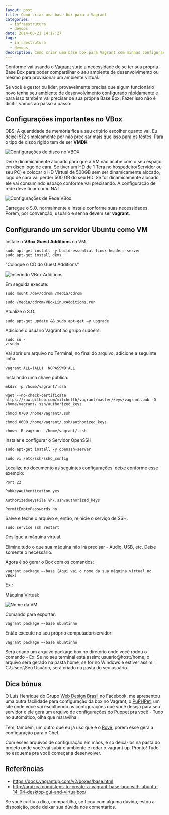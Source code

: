 ```yaml
---
layout: post
title: Como criar uma base box para o Vagrant
categories:
  - infraestrutura
  - devops
date: 2014-08-21 14:17:27
tags:
  - infraestrutura
  - devops
description: Como criar uma base box para Vagrant com minhas configurações?
---
```


Conforme vai usando o [Vagrant](/tags/Vagrant/) surje a necessidade de se ter sua própria Base Box para poder compartilhar o *seu* ambiente de desenvolvimento ou mesmo para provisionar um ambiente virtual.<!--more-->

Se você é gestor ou líder, provavelmente precisa que algum funcionário novo tenha seu ambiente de desenvolvimento configurado rápidamente e para isso também vai precisar de sua própria Base Box.
Fazer isso não é dicífil, vamos ao passo a passo:

## Configurações importantes no VBox

OBS: A quantidade de memória fica a seu critério escolher quanto vai. Eu deixei 512 simplesmente por não precisar mais que isso para os testes.
Para o tipo de disco rígido tem de ser **VMDK**

![Configurações de disco no VBOX]({{site.post_images}}disco-virtualbox-vagrant.png)

Deixe dinamicamente alocado para que a VM não acabe com o seu espaço em disco logo de cara. Se tiver um HD de 1 Tera no hospedeiro(Servidor ou seu PC) e colocar o HD Virtual de 500GB sem ser dinamicamente alocado, logo de cara vai perder 500 GB do seu HD. Se for dinamicamente alocado ele vai consumindo espaço conforme vai precisando.
A configuração de rede deve ficar como NAT.

![Configurações de Rede VBox]({{site.post_images}}rede-virtualbox-vagrant.png)

Carregue o S.O. normalmente e instale conforme suas necessidades. Porém, por convenção, usuário e senha devem ser **vagrant**.

## Configurando um servidor Ubuntu como VM

Instale o **VBox Guest Additions** na VM.

```shell
sudo apt-get install -y build-essential linux-headers-server
sudo apt-get install dkms
```

"Coloque o CD do Guest Additions"

![Inserindo VBox Additions]({{site.post_images}}guest-additions-vagrant.png)

Em seguida execute:

```shell
sudo mount /dev/cdrom /media/cdrom

sudo /media/cdrom/VBoxLinuxAdditions.run
```

Atualize o S.O.

```shell
sudo apt-get update && sudo apt-get –y upgrade
```

Adicione o usuário Vagrant ao grupo sudoers.

```shell
sudo su -
visudo
```

Vai abrir um arquivo no Terminal, no final do arquivo, adicione a seguinte linha:

```shell
vagrant ALL=(ALL)  NOPASSWD:ALL
```

Instalando uma chave pública.

```shell
mkdir -p /home/vagrant/.ssh

wget --no-check-certificate https://raw.github.com/mitchellh/vagrant/master/keys/vagrant.pub -O /home/vagrant/.ssh/authorized_keys

chmod 0700 /home/vagrant/.ssh

chmod 0600 /home/vagrant/.ssh/authorized_keys

chown -R vagrant  /home/vagrant/.ssh
```

Instalar e configurar o Servidor OpenSSH

```shell
sudo apt-get install -y openssh-server

sudo vi /etc/ssh/sshd_config
```

Localize no documento as seguintes configurações  deixe conforme esse exemplo:

```shell
Port 22

PubKeyAuthentication yes

AuthorizedKeysFile %h/.ssh/authorized_keys

PermitEmptyPasswords no
```

Salve e feche o arquivo e, então, reinicie o serviço de SSH.

```shell
sudo service ssh restart
```

Desligue a máquina virtual.

Elimine tudo o que sua máquina não irá precisar - Audio, USB, etc. Deixe somente o necessário.

Agora é só gerar o Box com os comandos:

```shell
vagrant package –-base [Aqui vai o nome da sua máquina virtual no VBox]
```

Ex.:

Máquina Virtual:

![Nome da VM]({{site.post_images}}nome-base-box-vagrant.png)

Comando para exportar:

```shell
vagrant package –-base ubuntinho
```

Então execute no seu próprio computador/servidor:

```shell
vagrant package –-base ubuntinho
```

Será criado um arquivo package.box no diretório onde você rodou o comando - Ex: Se no seu terminal está assim: usuario@host:/home, o arquivo será gerado na pasta home, se for no Windows e estiver assim: C:\Users\Seu Usuário, será criado na pasta do seu usuário.

## Dica bônus

O Luís Henrique do Grupo [Web Design Brasil](https://www.facebook.com/groups/WebDesignBR/ "Grupo Web Design Brasil") no Facebook, me apresentou uma outra facilidade para configuração da box no Vagrant, o [PuPHPet](https://puphpet.com/ "PuPHPet"), um site onde você vai escolhendo as configurações que você deseja para seu servidor e ele gera um arquivo de configurações do Puppet pra você - Tudo no automático, olha que maravilha.

Tem, também, um outro que eu já uso que é o [Rove](http://rove.io/ "Rove.io"), porém esse gera a configuração para o Chef.

Com esses arquivos de configuração em mãos, é só deixá-los na pasta do projeto onde você vai subir o ambiente e rodar o vagrant up. Pronto! Tudo no esquema pra você começar a desenvolver.

## Referências

* <https://docs.vagrantup.com/v2/boxes/base.html>
* <http://aruizca.com/steps-to-create-a-vagrant-base-box-with-ubuntu-14-04-desktop-gui-and-virtualbox/>

Se você curtiu a dica, compartilha, se ficou com alguma dúvida, estou a disposição, pode deixar sua dúvida nos comentários.
